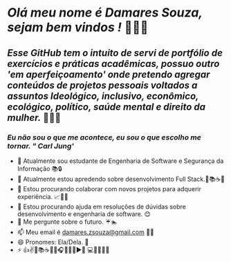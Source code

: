 # _Olá meu nome é Damares Souza, sejam bem vindos !_ 💙💙💙

## _Esse GitHub tem o intuito de servi de portfólio de exercícios e práticas acadêmicas, possuo outro 'em aperfeiçoamento' onde pretendo agregar conteúdos de projetos pessoais voltados a assuntos Ideológico, inclusivo, econômico, ecológico, político, saúde mental e direito da mulher._ 🌷🌷🌷

### _Eu não sou o que me acontece, eu sou o que escolho me tornar. " Carl Jung'_

- 🔭 Atualmente sou estudante de Engenharia de Software e Segurança da Informação 📚🔒
- 🌱 Atualmente estou apredendo sobre desenvolvimento Full Stack.🏃📚☕🐍
- 👯 Estou procurando colaborar com novos projetos para adquerir experiência. 📈📝💡
- 📝 Estou procurando ajuda em resoluções de dúvidas sobre desenvolvimento e engenharia de software. 😊
- 💬 Me pergunte sobre o futuro. ☔🏊
- 📫 Meu email é damares.zsouza@gmail.com 💌💨
- 😄 Pronomes: Ela/Dela. 💙
- ⚡ 👍✌👊📚☕🐍💞🎧💙🔧🆗▶🔭 💻📌🏀👦💅

